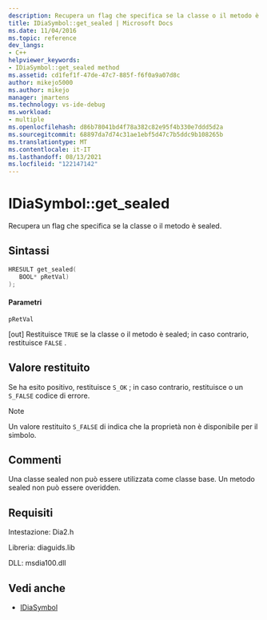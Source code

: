 ```yaml
---
description: Recupera un flag che specifica se la classe o il metodo è sealed.
title: IDiaSymbol::get_sealed | Microsoft Docs
ms.date: 11/04/2016
ms.topic: reference
dev_langs:
- C++
helpviewer_keywords:
- IDiaSymbol::get_sealed method
ms.assetid: cd1fef1f-47de-47c7-885f-f6f0a9a07d8c
author: mikejo5000
ms.author: mikejo
manager: jmartens
ms.technology: vs-ide-debug
ms.workload:
- multiple
ms.openlocfilehash: d86b78041bd4f78a382c82e95f4b330e7ddd5d2a
ms.sourcegitcommit: 68897da7d74c31ae1ebf5d47c7b5ddc9b108265b
ms.translationtype: MT
ms.contentlocale: it-IT
ms.lasthandoff: 08/13/2021
ms.locfileid: "122147142"
---
```

# <a name="idiasymbolget_sealed"></a>IDiaSymbol::get_sealed
Recupera un flag che specifica se la classe o il metodo è sealed.

## <a name="syntax"></a>Sintassi

```C++
HRESULT get_sealed( 
   BOOL* pRetVal)
);
```

#### <a name="parameters"></a>Parametri
 `pRetVal`

[out] Restituisce `TRUE` se la classe o il metodo è sealed; in caso contrario, restituisce `FALSE` .

## <a name="return-value"></a>Valore restituito
 Se ha esito positivo, restituisce `S_OK` ; in caso contrario, restituisce o un `S_FALSE` codice di errore.

> [!NOTE]
> Un valore restituito `S_FALSE` di indica che la proprietà non è disponibile per il simbolo.

## <a name="remarks"></a>Commenti
 Una classe sealed non può essere utilizzata come classe base. Un metodo sealed non può essere overidden.

## <a name="requirements"></a>Requisiti
 Intestazione: Dia2.h

 Libreria: diaguids.lib

 DLL: msdia100.dll

## <a name="see-also"></a>Vedi anche
- [IDiaSymbol](../../debugger/debug-interface-access/idiasymbol.md)
